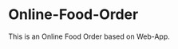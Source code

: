 # Online-Food-Order

This is an Online Food Order based on Web-App.





















































































































